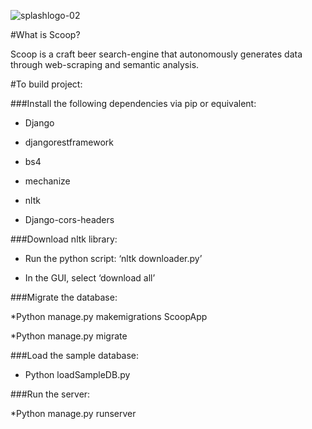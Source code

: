 ![splashlogo-02](https://cloud.githubusercontent.com/assets/17185335/21775764/4a6dbb5c-d68f-11e6-90cc-5cb98d576d22.png)


#What is Scoop?

Scoop is a craft beer search-engine that autonomously generates data through web-scraping and semantic analysis.


#To build project:

###Install the following dependencies via pip or equivalent:


* Django

* djangorestframework

* bs4

* mechanize

* nltk

* Django-cors-headers


###Download nltk library:

* Run the python script: ‘nltk downloader.py’

* In the GUI, select ‘download all’


###Migrate the database:

*Python manage.py makemigrations ScoopApp

*Python manage.py migrate


###Load the sample database:

* Python loadSampleDB.py 


###Run the server:

*Python manage.py runserver
